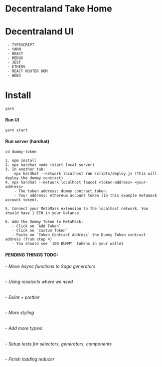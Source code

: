 # Decentraland Take Home


# Decentraland UI

```
 - TYPESCRIPT
 - YARN
 - REACT
 - REDUX
 - JEST
 - ETHERS
 - REACT ROUTER DOM
 - WEB3
```

# Install

```
yarn
```

#### Run UI

```
yarn start
```

#### Run server (hardhat)

```
cd dummy-token

1. npm install
2. npx hardhat node (start local server)
3. In another tab:
    npx hardhat --network localhost run scripts/deploy.js (This will deploy the dummy contract)
4. npx hardhat --network localhost faucet <token-address> <your-address>
    - The token address: dummy contract token.
    - Your address: ethereum account token (in this example metamask account token).

5. Connect your MetaMask extension to the localhost network. You should have 1 ETH in your balance.

6. Add the Dummy Token to MetaMask:
   - Click on `Add Token`
   - Click on `Custom Token`
   - Paste on `Token Contract Address` the Dummy Token contract address (from step 4)
   - You should see `100 DUMMY` tokens in your wallet
```

#### PENDING THINGS TODO:

###### - Move Async functions to Saga generators

###### - Using reselects where we need

###### - Eslint + prettier

###### - More styling

###### - Add more types!

###### - Setup tests for selectors, generators, components

###### - Finish loading reducer
